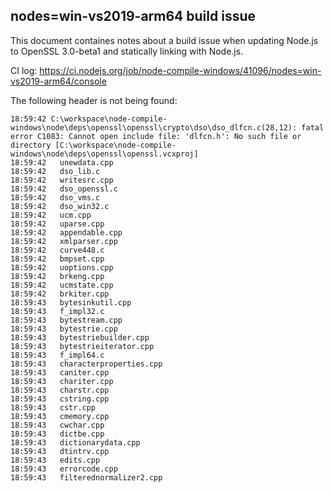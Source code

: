 ## nodes=win-vs2019-arm64 build issue
This document containes notes about a build issue when updating Node.js
to OpenSSL 3.0-beta1 and statically linking with Node.js.

CI log:
https://ci.nodejs.org/job/node-compile-windows/41096/nodes=win-vs2019-arm64/console

The following header is not being found:
```console
18:59:42 C:\workspace\node-compile-windows\node\deps\openssl\openssl\crypto\dso\dso_dlfcn.c(28,12): fatal error C1083: Cannot open include file: 'dlfcn.h': No such file or directory [C:\workspace\node-compile-windows\node\deps\openssl\openssl.vcxproj]
18:59:42   unewdata.cpp
18:59:42   dso_lib.c
18:59:42   writesrc.cpp
18:59:42   dso_openssl.c
18:59:42   dso_vms.c
18:59:42   dso_win32.c
18:59:42   ucm.cpp
18:59:42   uparse.cpp
18:59:42   appendable.cpp
18:59:42   xmlparser.cpp
18:59:42   curve448.c
18:59:42   bmpset.cpp
18:59:42   uoptions.cpp
18:59:42   brkeng.cpp
18:59:42   ucmstate.cpp
18:59:42   brkiter.cpp
18:59:43   bytesinkutil.cpp
18:59:43   f_impl32.c
18:59:43   bytestream.cpp
18:59:43   bytestrie.cpp
18:59:43   bytestriebuilder.cpp
18:59:43   bytestrieiterator.cpp
18:59:43   f_impl64.c
18:59:43   characterproperties.cpp
18:59:43   caniter.cpp
18:59:43   chariter.cpp
18:59:43   charstr.cpp
18:59:43   cstring.cpp
18:59:43   cstr.cpp
18:59:43   cmemory.cpp
18:59:43   cwchar.cpp
18:59:43   dictbe.cpp
18:59:43   dictionarydata.cpp
18:59:43   dtintrv.cpp
18:59:43   edits.cpp
18:59:43   errorcode.cpp
18:59:43   filterednormalizer2.cpp
```
